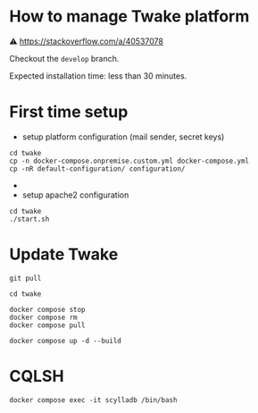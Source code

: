 # How to manage Twake platform

⚠️ https://stackoverflow.com/a/40537078

Checkout the `develop` branch.

Expected installation time: less than 30 minutes.

# First time setup

- setup platform configuration (mail sender, secret keys)

```shell
cd twake
cp -n docker-compose.onpremise.custom.yml docker-compose.yml
cp -nR default-configuration/ configuration/
```
- 
- setup apache2 configuration

```shell
cd twake
./start.sh
```

# Update Twake

```
git pull

cd twake

docker compose stop
docker compose rm
docker compose pull

docker compose up -d --build
```

# CQLSH
```shell
docker compose exec -it scylladb /bin/bash
```
